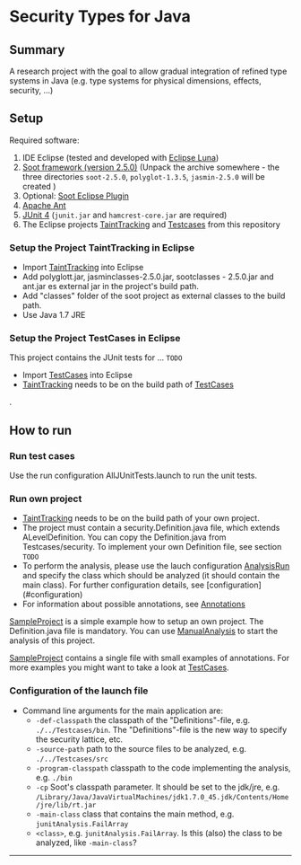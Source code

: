 # Security Types for Java

## Summary

A research project with the goal to allow gradual integration of refined type systems in Java (e.g. type systems for physical dimensions, effects, security, ...)

## Setup
Required software:

1. IDE Eclipse (tested and developed with [Eclipse Luna][1])
2. [Soot framework (version 2.5.0)][2] (Unpack the archive somewhere - the three directories `soot-2.5.0`, `polyglot-1.3.5`, `jasmin-2.5.0` will be created )
3. Optional: [Soot Eclipse Plugin][3]
4. [Apache Ant][4]
5. [JUnit 4][5] (`junit.jar` and `hamcrest-core.jar` are required)
6. The Eclipse projects [TaintTracking] and [Testcases] from this repository

### Setup the Project TaintTracking in Eclipse
- Import [TaintTracking] into Eclipse
- Add polyglott.jar, jasminclasses-2.5.0.jar, sootclasses - 2.5.0.jar and ant.jar es external jar in the project's build path.
- Add "classes" folder of the soot project as external classes to the build path.
- Use Java 1.7 JRE
 
### Setup the Project TestCases in Eclipse 
This project contains the JUnit tests for ... `TODO`
- Import [TestCases] into Eclipse
- [TaintTracking] needs to be on the build path of [TestCases]

.
## How to run
### Run test cases

Use the run configuration AllJUnitTests.launch to run the unit tests.

### Run own project
- [TaintTracking] needs to be on the build path of your own project.
- The project must contain a security.Definition.java file, which extends ALevelDefinition. You can copy the Definition.java from Testcases/security. To implement your own Definition file, see section `TODO` 
- To perform the analysis, please use the lauch configuration [AnalysisRun] and specify the class which should be analyzed (it should contain the main class). For further configuration details, see [configuration] (#configuration)
- For information about possible annotations, see [Annotations] 

[SampleProject] is a simple example how to setup an own project. The Definition.java file is mandatory.
You can use [ManualAnalysis] to start the analysis of this project.

[SampleProject] contains a single file with small examples of annotations. For more examples you might want to take a look at [TestCases].

<a name="configuration"></a>
### Configuration of the launch file
- Command line arguments for the main application are:
  - `-def-classpath` the classpath of the "Definitions"-file, e.g. `./../Testcases/bin`. The "Definitions"-file is the new way to specify the security lattice, etc.
  - `-source-path` path to the source files to be analyzed, e.g. `./../Testcases/src`
  - `-program-classpath` classpath to the code implementing the analysis, e.g. `./bin`
  - `-cp` Soot's classpath parameter. It should be set to the jdk/jre, e.g. `/Library/Java/JavaVirtualMachines/jdk1.7.0_45.jdk/Contents/Home/jre/lib/rt.jar`
  - `-main-class` class that contains the main method, e.g. `junitAnalysis.FailArray`
  - `<class>`, e.g. `junitAnalysis.FailArray`. Is this (also) the class to be analyzed, like `-main-class`?

-----

[1]: http://www.eclipse.org/downloads/ "Eclipse Luna"
[2]: https://www.sable.mcgill.ca/soot/soot_download.html "Download Soot Framework"
[3]: http://www.sable.mcgill.ca/soot/eclipse/updates/index.html "Download Soot Eclipse plugin"
[4]: http://ant.apache.org/bindownload.cgi "Download Apache Ant"
[5]: https://github.com/junit-team/junit/wiki/Download-and-Install "JUnit 4"

[Soot]: http://sable.github.io/soot/ "Soot compiler framework"
[SootCommandline]: http://www.sable.mcgill.ca/soot/tutorial/usage/ "Soot command-line options"
[TaintTracking]: TaintTracking/ "Project TaintTracking"
[Testcases]: Testcases/ "Project Testcase"
[SampleProject]: SampleProject/ "SampleProject"
[ALevelDefinition]: TaintTracking/src/security/ALevelDefinition.java "ALevelDefinition"
[ManualAnalysis]: TaintTracking/ManualAnalysis.launch "ManualAnalysis.launch"
[AnalysisRun]: TaintTracking/AnalysisRunScratch.launch "Analysis Run"
[Annotations]: documentation/annotations.md "Annotations"

